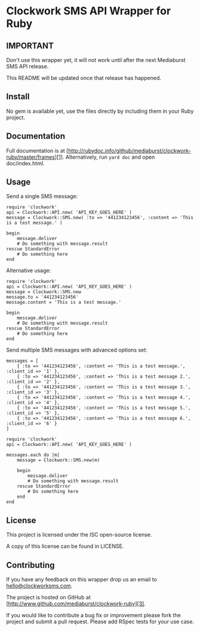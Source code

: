 Clockwork SMS API Wrapper for Ruby
==================================

IMPORTANT
---------

Don't use this wrapper yet, it will not work until after the next Mediaburst SMS API release.

This README will be updated once that release has happened.

Install
-------

No gem is available yet, use the files directly by including them in your Ruby project.

Documentation
-------------

Full documentation is at [http://rubydoc.info/github/mediaburst/clockwork-ruby/master/frames][1]. Alternatively, run `yard doc` and open doc/index.html.

Usage
-----

Send a single SMS message:

    require 'clockwork'
    api = Clockwork::API.new( 'API_KEY_GOES_HERE' )
    message = Clockwork::SMS.new( :to => '441234123456', :content => 'This is a test message.' )
    
    begin
        message.deliver
        # Do something with message.result
    rescue StandardError
        # Do something here
    end
    
Alternative usage:

    require 'clockwork'
    api = Clockwork::API.new( 'API_KEY_GOES_HERE' )
    message = Clockwork::SMS.new
    message.to = '441234123456'
    message.content = 'This is a test message.'
    
    begin
        message.deliver
        # Do something with message.result
    rescue StandardError
        # Do something here
    end

    
Send multiple SMS messages with advanced options set:

    messages = [
        { :to => '441234123456', :content => 'This is a test message.', :client_id => '1' },
        { :to => '441234123456', :content => 'This is a test message 2.', :client_id => '2' },
        { :to => '441234123456', :content => 'This is a test message 3.', :client_id => '3' },
        { :to => '441234123456', :content => 'This is a test message 4.', :client_id => '4' },
        { :to => '441234123456', :content => 'This is a test message 5.', :client_id => '5' },
        { :to => '441234123456', :content => 'This is a test message 6.', :client_id => '6' }
    ]
    
    require 'clockwork'
    api = Clockwork::API.new( 'API_KEY_GOES_HERE' )
    
    messages.each do |m|
        message = Clockwork::SMS.new(m)
    
        begin
            message.deliver
            # Do something with message.result
        rescue StandardError
            # Do something here
        end
    end

License
-------

This project is licensed under the ISC open-source license.

A copy of this license can be found in LICENSE.

Contributing
------------

If you have any feedback on this wrapper drop us an email to [hello@clockworksms.com][2].

The project is hosted on GitHub at [http://www.github.com/mediaburst/clockwork-ruby][3].

If you would like to contribute a bug fix or improvement please fork the project 
and submit a pull request. Please add RSpec tests for your use case.

[1]: http://rubydoc.info/github/mediaburst/clockwork-ruby/master/frames
[2]: mailto:hello@clockworksms.com
[3]: http://www.github.com/mediaburst/clockwork-ruby